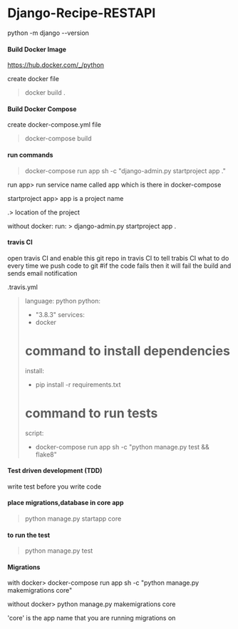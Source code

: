# Django-Recipe-RESTAPI
python -m django --version

#### Build Docker Image
https://hub.docker.com/_/python

create docker file 
> docker build .

#### Build Docker Compose
create docker-compose.yml file
>docker-compose build

#### run commands
> docker-compose run app sh -c "django-admin.py startproject app ."

run app> run service name called app which is there in docker-compose

startproject app> app is a project name

.> location of the project

without docker: run: > django-admin.py startproject app .

#### travis CI
open travis CI and enable this git repo in travis CI
to tell trabis CI what to do every time we push code to git
#if the code fails then it will fail the build and sends email notification

.travis.yml
> language: python
> python:
>   - "3.8.3"
> services:
>   - docker 
> # command to install dependencies
> install:
>   - pip install -r requirements.txt
> # command to run tests
> script:
>   - docker-compose run app sh -c "python manage.py test && flake8"

#### Test driven development (TDD)
write test before you write code

#### place migrations,database in core app
>python manage.py startapp core

#### to run the test 
> python manage.py test

#### Migrations
with docker> docker-compose run app sh -c "python manage.py makemigrations core"

without docker> python manage.py makemigrations core

'core' is the app name that you are running migrations on